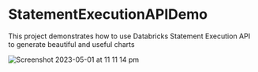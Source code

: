 # StatementExecutionAPIDemo

This project demonstrates how to use Databricks Statement Execution API to generate beautiful and useful charts

![Screenshot 2023-05-01 at 11 11 14 pm](https://user-images.githubusercontent.com/2042132/235457049-b3227a60-6243-4880-bf4d-ec47684bcbe8.png)
